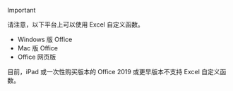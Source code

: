 > [!IMPORTANT]
> 请注意，以下平台上可以使用 Excel 自定义函数。
>
> - Windows 版 Office
> - Mac 版 Office
> - Office 网页版
>
> 目前，iPad 或一次性购买版本的 Office 2019 或更早版本不支持 Excel 自定义函数。
